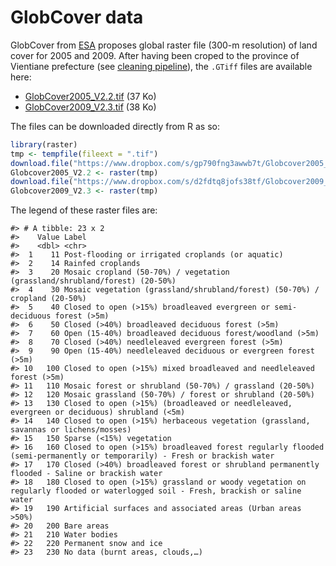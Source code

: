
<!-- README.md is generated from README.Rmd. Please edit that file -->

# GlobCover data

<!-- badges: start -->

<!-- badges: end -->

GlobCover from [ESA](http://due.esrin.esa.int/page_globcover.php)
proposes global raster file (300-m resolution) of land cover for 2005
and 2009. After having been croped to the province of Vientiane
prefecture (see [cleaning
pipeline](https://ecomore2.github.io/globcover/make_data.html)), the
`.GTiff` files are available
    here:

  - [GlobCover2005\_V2.2.tif](https://www.dropbox.com/s/gp790fng3awwb7t/Globcover2005_V2.2.tif?raw=1)
    (37
    Ko)
  - [GlobCover2009\_V2.3.tif](https://www.dropbox.com/s/d2fdtq8jofs38tf/Globcover2009_V2.3.tif?raw=1)
    (38 Ko)

The files can be downloaded directly from R as so:

``` r
library(raster)
tmp <- tempfile(fileext = ".tif")
download.file("https://www.dropbox.com/s/gp790fng3awwb7t/Globcover2005_V2.2.tif?raw=1", tmp)
Globcover2005_V2.2 <- raster(tmp)
download.file("https://www.dropbox.com/s/d2fdtq8jofs38tf/Globcover2009_V2.3.tif?raw=1", tmp)
Globcover2009_V2.3 <- raster(tmp)
```

The legend of these raster files are:

    #> # A tibble: 23 x 2
    #>    Value Label                                                                                                                         
    #>    <dbl> <chr>                                                                                                                         
    #>  1    11 Post-flooding or irrigated croplands (or aquatic)                                                                             
    #>  2    14 Rainfed croplands                                                                                                             
    #>  3    20 Mosaic cropland (50-70%) / vegetation (grassland/shrubland/forest) (20-50%)                                                   
    #>  4    30 Mosaic vegetation (grassland/shrubland/forest) (50-70%) / cropland (20-50%)                                                   
    #>  5    40 Closed to open (>15%) broadleaved evergreen or semi-deciduous forest (>5m)                                                    
    #>  6    50 Closed (>40%) broadleaved deciduous forest (>5m)                                                                              
    #>  7    60 Open (15-40%) broadleaved deciduous forest/woodland (>5m)                                                                     
    #>  8    70 Closed (>40%) needleleaved evergreen forest (>5m)                                                                             
    #>  9    90 Open (15-40%) needleleaved deciduous or evergreen forest (>5m)                                                                
    #> 10   100 Closed to open (>15%) mixed broadleaved and needleleaved forest (>5m)                                                         
    #> 11   110 Mosaic forest or shrubland (50-70%) / grassland (20-50%)                                                                      
    #> 12   120 Mosaic grassland (50-70%) / forest or shrubland (20-50%)                                                                      
    #> 13   130 Closed to open (>15%) (broadleaved or needleleaved, evergreen or deciduous) shrubland (<5m)                                   
    #> 14   140 Closed to open (>15%) herbaceous vegetation (grassland, savannas or lichens/mosses)                                           
    #> 15   150 Sparse (<15%) vegetation                                                                                                      
    #> 16   160 Closed to open (>15%) broadleaved forest regularly flooded (semi-permanently or temporarily) - Fresh or brackish water        
    #> 17   170 Closed (>40%) broadleaved forest or shrubland permanently flooded - Saline or brackish water                                  
    #> 18   180 Closed to open (>15%) grassland or woody vegetation on regularly flooded or waterlogged soil - Fresh, brackish or saline water
    #> 19   190 Artificial surfaces and associated areas (Urban areas >50%)                                                                   
    #> 20   200 Bare areas                                                                                                                    
    #> 21   210 Water bodies                                                                                                                  
    #> 22   220 Permanent snow and ice                                                                                                        
    #> 23   230 No data (burnt areas, clouds,…)
